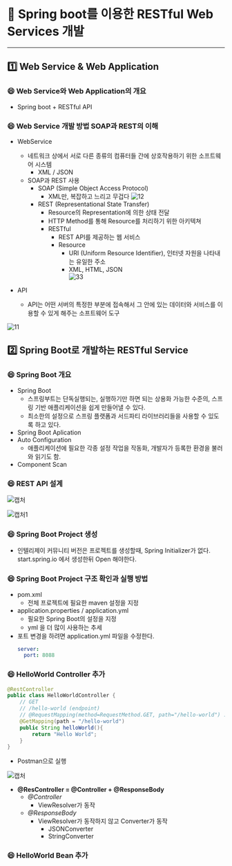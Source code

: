 # :cherry_blossom: Spring boot를 이용한 RESTful Web Services 개발

---

## :one: Web Service & Web Application

### :smile: Web Service와 Web Application의 개요

- Spring boot + RESTful API

### :smile: Web Service 개발 방법 SOAP과 REST의 이해

- WebService
  - 네트워크 상에서 서로 다른 종류의 컴퓨터들 간에 상호작용하기 위한 소프트웨어 시스템
    - XML / JSON
  - SOAP과 REST 사용
    - SOAP (Simple Object Access Protocol)
      - XML만, 복잡하고 느리고 무겁다
  ![12](https://user-images.githubusercontent.com/47052106/103463217-307a6100-4d6e-11eb-8bec-2698db7d74b4.JPG)
    - REST (Representational State Transfer)
      - Resource의 Representation에 의한 상태 전달
      - HTTP Method를 통해 Resource를 처리하기 위한 아키텍쳐
      - RESTful
        - REST API를 제공하는 웹 서비스
        - Resource
          - URI (Uniform Resource Identifier), 인터넷 자원을 나타내는 유일한 주소
          - XML, HTML, JSON              
  ![33](https://user-images.githubusercontent.com/47052106/103463219-31ab8e00-4d6e-11eb-9122-0d4f982e0546.JPG)

- API
  - API는 어떤 서버의 특정한 부분에 접속해서 그 안에 있는 데이터와 서비스를 이용할 수 있게 해주는 소프트웨어 도구

![11](https://user-images.githubusercontent.com/47052106/103463069-05dbd880-4d6d-11eb-9bd7-80a08f264c7f.JPG)

## :two: Spring Boot로 개발하는 RESTful Service

### :smile: Spring Boot 개요

- Spring Boot
  - 스프링부트는 단독실행되는, 실행하기만 하면 되는 상용화 가능한 수준의, 스프링 기반 애플리케이션을 쉽게 만들어낼 수 있다.
  - 최소한의 설정으로 스프링 플랫폼과 서드파티 라이브러리들을 사용할 수 있도록 하고 있다.
- Spring Boot Aplication
- Auto Configuration
  - 애플리케이션에 필요한 각종 설정 작업을 작동화, 개발자가 등록한 환경을 불러와 읽기도 함.
- Component Scan

### :smile: REST API 설계

![캡처](https://user-images.githubusercontent.com/47052106/103477247-4afd1a80-4e00-11eb-8eb1-da2239fb9d2b.JPG)

![캡처1](https://user-images.githubusercontent.com/47052106/103477248-4d5f7480-4e00-11eb-9b3f-40ffdf439c35.JPG)

### :smile: Spring Boot Project 생성

- 인텔리제이 커뮤니티 버전은 프로젝트를 생성할때, Spring Initializer가 없다. start.spring.io 에서 생성한뒤 Open 해야한다.

### :smile: Spring Boot Project 구조 확인과 실행 방법

- pom.xml
  - 전체 프로젝트에 필요한 maven 설정을 지정
- application.properties / application.yml
  - 필요한 Spring Boot의 설정을 지정
  - yml 을 더 많이 사용하는 추세
- 포트 변경을 하려면 application.yml 파일을 수정한다.
  ```yml
  server:
    port: 8088
  ```
  
### :smile: HelloWorld Controller 추가
  
```java
@RestController
public class HelloWorldController {
    // GET
    // /hello-world (endpoint)
    // @RequestMapping(method=RequestMethod.GET, path="/hello-world") : 과거의 방식
    @GetMapping(path = "/hello-world")
    public String helloWorld(){
        return "Hello World";
    }
}
```

- Postman으로 실행

![캡처](https://user-images.githubusercontent.com/47052106/103481431-5bbc8900-4e1e-11eb-817b-28f59c2555fe.JPG)

- **@ResController = @Controller + @ResponseBody**
  - *@Controller*
    - ViewResolver가 동작
  - *@ResponseBody*
    - ViewResolver가 동작하지 않고 Converter가 동작
      - JSONConverter
      - StringConverter

### :smile: HelloWorld Bean 추가


  
